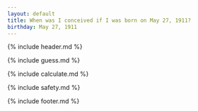```yaml
---
layout: default
title: When was I conceived if I was born on May 27, 1911?
birthday: May 27, 1911
---
```


{% include header.md %}

{% include guess.md %}

{% include calculate.md %}

{% include safety.md %}

{% include footer.md %}



